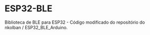 # ESP32-BLE
Biblioteca de BLE para ESP32 - Código modificado do repositório do nkolban / ESP32_BLE_Arduino. 
